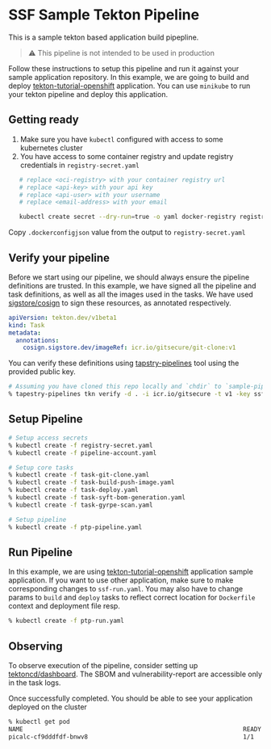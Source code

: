 # SSF Sample Tekton Pipeline

This is a sample tekton based application build pipepline. 

> :warning: This pipeline is not intended to be used in production

Follow these instructions to setup this pipeline and run it against your sample application repository.
In this example, we are going to build and deploy [tekton-tutorial-openshift](https://github.com/IBM/tekton-tutorial-openshift) application.
You can use `minikube` to run your tekton pipeline and deploy this application.

## Getting ready

1. Make sure you have `kubectl` configured with access to some kubernetes cluster
2. You have access to some container registry and update registry credentials in `registry-secret.yaml`

```bash
   # replace <oci-registry> with your container registry url
   # replace <api-key> with your api key
   # replace <api-user> with your username
   # replace <email-address> with your email

   kubectl create secret --dry-run=true -o yaml docker-registry registry-key --docker-server=<oci-registry> --docker-password=<api-key> --docker-username=<api-user> --docker-email=<email-address>
```

Copy `.dockerconfigjson` value from the output to `registry-secret.yaml` 

## Verify your pipeline

Before we start using our pipeline, we should always ensure the pipeline definitions are trusted. In this example, we have signed all the pipeline and task definitions, as well as all the images used in the tasks. We have used [sigstore/cosign](https://github.com/sigstore/cosign) to sign these resources, as annotated respectively.

```yaml
apiVersion: tekton.dev/v1beta1
kind: Task
metadata:
  annotations:
    cosign.sigstore.dev/imageRef: icr.io/gitsecure/git-clone:v1
```

You can verify these definitions using [tapstry-pipelines](https://github.com/tap8stry/tapestry-pipelines) tool using the provided public key.

```bash
# Assuming you have cloned this repo locally and `chdir` to `sample-pipeline` directory
% tapestry-pipelines tkn verify -d . -i icr.io/gitsecure -t v1 -key ssf-verify.pub
```

## Setup Pipeline

```bash
# Setup access secrets
% kubectl create -f registry-secret.yaml
% kubectl create -f pipeline-account.yaml

# Setup core tasks
% kubectl create -f task-git-clone.yaml
% kubectl create -f task-build-push-image.yaml
% kubectl create -f task-deploy.yaml
% kubectl create -f task-syft-bom-generation.yaml
% kubectl create -f task-gyrpe-scan.yaml

# Setup pipeline
% kubectl create -f ptp-pipeline.yaml
```

## Run Pipeline

In this example, we are using [tekton-tutorial-openshift](https://github.com/nadgowdas/tekton-tutorial) application sample application. If you want to use other application, make sure to make corresponding changes to `ssf-run.yaml`. You may also have to change params to `build` and `deploy` tasks to reflect correct location for `Dockerfile` context and deployment file resp.

```bash
% kubectl create -f ptp-run.yaml
```

## Observing

To observe execution of the pipeline, consider setting up [tektoncd/dashboard](https://github.com/tektoncd/dashboard). 
The SBOM and vulnerability-report are accessible only in the task logs. 

Once successfully completed. You should be able to see your application deployed on the cluster

```bash
% kubectl get pod
NAME                                                             READY   STATUS      RESTARTS   AGE
picalc-cf9dddfdf-bnwv8                                           1/1     Running     0          59m
```